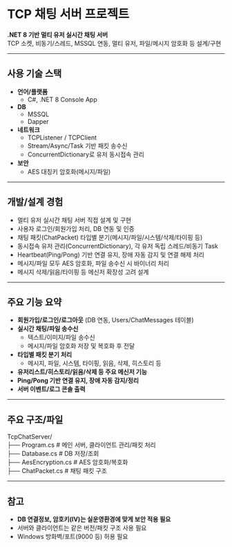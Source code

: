 # TCP 채팅 서버 프로젝트

**.NET 8 기반 멀티 유저 실시간 채팅 서버**  
TCP 소켓, 비동기/스레드, MSSQL 연동, 멀티 유저, 파일/메시지 암호화 등 설계/구현

---
## 사용 기술 스택
- **언어/플랫폼**  
  - C#, .NET 8 Console App
- **DB**  
  - MSSQL  
  - Dapper
- **네트워크**  
  - TCPListener / TCPClient  
  - Stream/Async/Task 기반 패킷 송수신  
  - ConcurrentDictionary로 유저 동시접속 관리
- **보안**  
  - AES 대칭키 암호화(메시지/파일)
  
---
## 개발/설계 경험
- 멀티 유저 실시간 채팅 서버 직접 설계 및 구현
- 사용자 로그인/회원가입 처리, DB 연동 및 인증
- 채팅 패킷(ChatPacket) 타입별 분기(메시지/파일/시스템/삭제/타이핑 등)
- 동시접속 유저 관리(ConcurrentDictionary), 각 유저 독립 스레드/비동기 Task
- Heartbeat(Ping/Pong) 기반 연결 유지, 장애 자동 감지 및 연결 해제 처리
- 메시지/파일 모두 AES 암호화, 파일 송수신 시 바이너리 처리
- 메시지 삭제/읽음/타이핑 등 메신저 확장성 고려 설계

---
## 주요 기능 요약
- **회원가입/로그인/로그아웃** (DB 연동, Users/ChatMessages 테이블)
- **실시간 채팅/파일 송수신**
  - 텍스트/이미지/파일 송수신
  - 메시지/파일 암호화 저장 및 복호화 후 전달
- **타입별 패킷 분기 처리**
  - 메시지, 파일, 시스템, 타이핑, 읽음, 삭제, 히스토리 등
- **유저리스트/히스토리/읽음/삭제 등 주요 메신저 기능**
- **Ping/Pong 기반 연결 유지, 장애 자동 감지/정리**
- **서버 이벤트/로그 콘솔 출력**

---
## 주요 구조/파일
TcpChatServer/ <br>
├── Program.cs # 메인 서버, 클라이언트 관리/패킷 처리<br>
├── Database.cs # DB 저장/조회<br>
├── AesEncryption.cs # AES 암호화/복호화<br>
├── ChatPacket.cs # 채팅 패킷 구조<br>

---
## 참고
- **DB 연결정보, 암호키(IV)는 실운영환경에 맞게 보안 적용 필요**
- 서버와 클라이언트는 같은 버전/패킷 구조 사용 필요
- Windows 방화벽/포트(9000 등) 허용 필요

